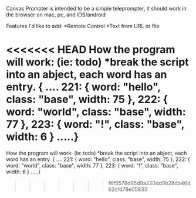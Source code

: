Canvas Prompter is intended to be a simple teleprompter, it should work in the browser on mac, pc, and iOS/android

Features I'd like to add: *Remote Control *Text from URL or file

<<<<<<< HEAD
How the program will work: (ie: todo) *break the script into an abject, each word has an entry. 
{ .... 
	221: { word: "hello", class: "base", width: 75 }, 
	222: { word: "world", class: "base", width: 77 }, 
	223: { word: "!", class: "base", width: 6 } .....}
=======
How the program will work: (ie: todo)
*break the script into an abject, each word has an entry. 
      { ....
        221: {
                word: "hello",
                class: "base",
                width: 75
              },
        222: {
                word: "world",
                class: "base",
                width: 77
              },
        223: {
                word: "!",
                class: "base",
                width: 6
              }
        .....}
>>>>>>> f6f5578d85d9a220dd9b28db46d62cfd78e05833
